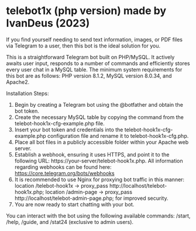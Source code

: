 # telebot1x (php version) made by IvanDeus (2023)
If you find yourself needing to send text information, images, or PDF files via Telegram to a user, then this bot is the ideal solution for you.

This is a straightforward Telegram bot built on PHP/MySQL. 
It actively awaits user input, responds to a number of commands and efficiently stores every user chat in a MySQL table. 
The minimum system requirements for this bot are as follows: PHP version 8.1.2, MySQL version 8.0.34, and Apache2.

Installation Steps:

1. Begin by creating a Telegram bot using the @botfather and obtain the bot token.
2. Create the necessary MySQL table by copying the command from the telebot-hook1x-cfg-example.php file.
3. Insert your bot token and credentials into the telebot-hook1x-cfg-example.php configuration file and rename it to telebot-hook1x-cfg.php.
4. Place all bot files in a publicly accessible folder within your Apache web server.
5. Establish a webhook, ensuring it uses HTTPS, and point it to the following URL: https://your-server/telebot-hook1x.php. All information regarding webhooks can be found here: https://core.telegram.org/bots/webhooks
6. It is recommended to use Nginx for proxying bot traffic in this manner: location /telebot-hook1x -> proxy_pass http://localhost/telebot-hook1x.php; location /admin-page -> proxy_pass http://localhost/telebot-admin-page.php; for improved security.
7. You are now ready to start chatting with your bot.

You can interact with the bot using the following available commands: /start, /help, /guide, and /stat24 (exclusive to admin users).
